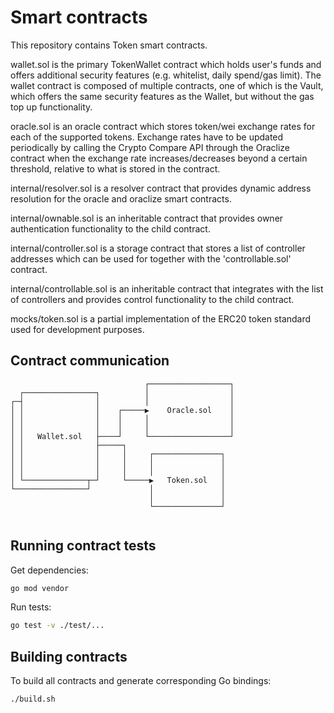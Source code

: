 # Smart contracts

This repository contains Token smart contracts.

wallet.sol is the primary TokenWallet contract which holds user's funds and offers additional security features (e.g. whitelist, daily spend/gas limit). The wallet contract is composed of multiple contracts, one of which is the Vault, which offers the same security features as the Wallet, but without the gas top up functionality. 

oracle.sol is an oracle contract which stores token/wei exchange rates for each of the supported tokens. Exchange rates have to be updated periodically by calling the Crypto Compare API through the Oraclize contract when the exchange rate increases/decreases beyond a certain threshold, relative to what is stored in the contract.

internal/resolver.sol is a resolver contract that provides dynamic address resolution for the oracle and oraclize smart contracts. 

internal/ownable.sol is an inheritable contract that provides owner authentication functionality to the child contract. 

internal/controller.sol is a storage contract that stores a list of controller addresses which can be used for together with the 'controllable.sol' contract.

internal/controllable.sol is an inheritable contract that integrates with the list of controllers and provides control functionality to the child contract.

mocks/token.sol is a partial implementation of the ERC20 token standard used for development purposes.



## Contract communication

```
                              ┌──────────────────┐ 
  ┌────────────────┐          │                  │ 
┌─┤                │          │                  │ 
│ │                │    ┌─────▶    Oracle.sol    │ 
│ │                │    │     │                  │ 
│ │                │    │     │                  │ 
│ │   Wallet.sol   ├────┘     └──────────────────┘ 
│ │                ├─────┐                         
│ │                │     │     ┌───────────────┐   
│ │                │     │     │               │   
│ │                │     │     │               │   
│ └──────────────┬─┘     └─────▶   Token.sol   │   
└────────────────┘             │               │   
                               │               │   
                               └───────────────┘   
                                                                          
```


## Running contract tests

Get dependencies:
```sh
go mod vendor
```

Run tests:

```sh
go test -v ./test/...
```

## Building contracts

To build all contracts and generate corresponding Go bindings:

```sh
./build.sh
```
